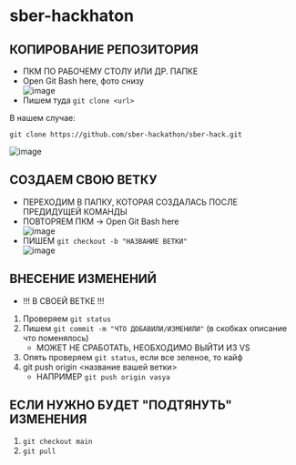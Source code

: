 # sber-hackhaton

## КОПИРОВАНИЕ РЕПОЗИТОРИЯ
* ПКМ ПО РАБОЧЕМУ СТОЛУ ИЛИ ДР. ПАПКЕ
* Open Git Bash here, фото снизу<br>
![image](https://github.com/user-attachments/assets/c8d48200-2154-44bc-9166-0e38308496d3)
* Пишем туда `git clone <url>`

В нашем случае:
```git
git clone https://github.com/sber-hackathon/sber-hack.git
```
![image](https://github.com/user-attachments/assets/2ce5b037-78ce-4de6-8b3f-c04b984ec063)

## СОЗДАЕМ СВОЮ ВЕТКУ
* ПЕРЕХОДИМ В ПАПКУ, КОТОРАЯ СОЗДАЛАСЬ ПОСЛЕ ПРЕДИДУЩЕЙ КОМАНДЫ
* ПОВТОРЯЕМ ПКМ -> Open Git Bash here <br>
![image](https://github.com/user-attachments/assets/1a121c86-07bd-4128-a86a-4deec1805800)
* ПИШЕМ `git checkout -b "НАЗВАНИЕ ВЕТКИ"` <br>
![image](https://github.com/user-attachments/assets/6a618236-2647-4b10-800f-98b439fcb7e9)

## ВНЕСЕНИЕ ИЗМЕНЕНИЙ
* !!! В СВОЕЙ ВЕТКЕ !!!
1. Проверяем `git status`
2. Пишем `git commit -m "ЧТО ДОБАВИЛИ/ИЗМЕНИЛИ"` (в скобках описание что поменялось)
   * МОЖЕТ НЕ СРАБОТАТЬ, НЕОБХОДИМО ВЫЙТИ ИЗ VS 
4. Опять проверяем `git status`, если все зеленое, то кайф
5. git push origin <название вашей ветки>
   * НАПРИМЕР `git push origin vasya`

## ЕСЛИ НУЖНО БУДЕТ "ПОДТЯНУТЬ" ИЗМЕНЕНИЯ
1. `git checkout main`
2. `git pull`


